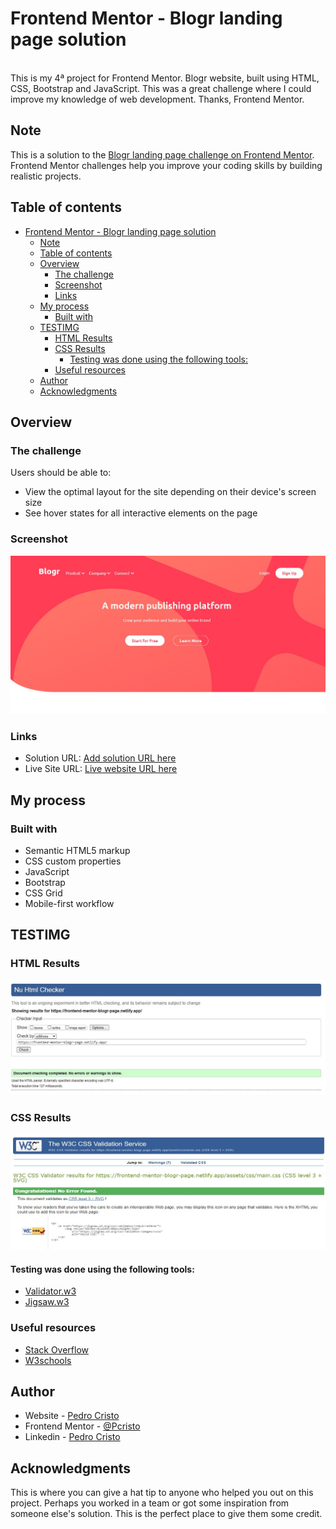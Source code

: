 # Frontend Mentor - Blogr landing page solution
<br>
This is my 4ª project for Frontend Mentor.
Blogr website, built using HTML, CSS, Bootstrap and JavaScript. This was a great challenge where I could improve my knowledge of web development. 
Thanks, Frontend Mentor.

## Note
This is a solution to the [Blogr landing page challenge on Frontend Mentor](https://www.frontendmentor.io/challenges/blogr-landing-page-EX2RLAApP). Frontend Mentor challenges help you improve your coding skills by building realistic projects. 

## Table of contents

- [Frontend Mentor - Blogr landing page solution](#frontend-mentor---blogr-landing-page-solution)
  - [Note](#note)
  - [Table of contents](#table-of-contents)
  - [Overview](#overview)
    - [The challenge](#the-challenge)
    - [Screenshot](#screenshot)
    - [Links](#links)
  - [My process](#my-process)
    - [Built with](#built-with)
  - [TESTIMG](#testimg)
    - [HTML Results](#html-results)
    - [CSS Results](#css-results)
      - [Testing was done using the following tools:](#testing-was-done-using-the-following-tools)
    - [Useful resources](#useful-resources)
  - [Author](#author)
  - [Acknowledgments](#acknowledgments)


## Overview

### The challenge

Users should be able to:

- View the optimal layout for the site depending on their device's screen size
- See hover states for all interactive elements on the page

### Screenshot

![](./assets/readme/images/fronteend-mentor-blogr-cover.jpg)


### Links

- Solution URL: [Add solution URL here](https://your-solution-url.com)
- Live Site URL: [Live website URL here](https://frontend-mentor-blogr-page.netlify.app/)

## My process

### Built with

- Semantic HTML5 markup
- CSS custom properties
- JavaScript
- Bootstrap
- CSS Grid
- Mobile-first workflow

## TESTIMG

### HTML Results
![](./assets/readme/images/fronteend-mentor-blogr-html-test-result.jpg)

### CSS Results
![](./assets/readme/images/fronteend-mentor-blogr-css-test-result.jpg)

#### Testing was done using the following tools:
- [Validator.w3](https://validator.w3.org/)
- [Jigsaw.w3](https://jigsaw.w3.org/css-validator/)


### Useful resources

- [Stack Overflow](https://stackoverflow.com/) 
- [W3schools](https://www.w3schools.com/) 

## Author

- Website - [Pedro Cristo](https://pedro-portfolio-website.netlify.app/)
- Frontend Mentor - [@Pcristo](https://www.frontendmentor.io/profile/Pcristo)
- Linkedin - [Pedro Cristo](https://www.linkedin.com/in/pedro-cristo/)


## Acknowledgments

This is where you can give a hat tip to anyone who helped you out on this project. Perhaps you worked in a team or got some inspiration from someone else's solution. This is the perfect place to give them some credit.

